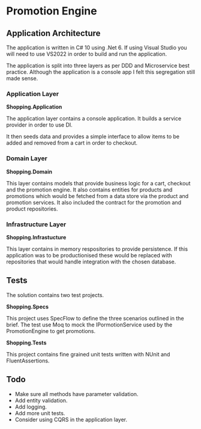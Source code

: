 # Promotion Engine

## Application Architecture

The application is written in C# 10 using .Net 6. If using Visual Studio you will need to use VS2022 in order to build and run the application.

The application is split into three layers as per DDD and Microservice best practice. Although the application is a console app I felt this segregation still made sense.

### Application Layer

**Shopping.Application**

The application layer contains a console application. It builds a service provider in order to use DI.

It then seeds data and provides a simple interface to allow items to be added and removed from a cart in order to checkout.

### Domain Layer

**Shopping.Domain**

This layer contains models that provide business logic for a cart, checkout and the promotion engine. It also contains entities for products and promotions which would be fetched from a data store via the product and promotion services. It also included the contract for the promotion and product repositories.

### Infrastructure Layer

**Shopping.Infrastucture**

This layer contains in memory respositories to provide persistence. If this application was to be productionised these would be replaced with repositories that would handle integration with the chosen database.

## Tests

The solution contains two test projects.

**Shopping.Specs**

This project uses SpecFlow to define the three scenarios outlined in the brief. The test use Moq to mock the IPormotionService used by the PromotionEngine to get promotions. 

**Shopping.Tests**

This project contains fine grained unit tests written with NUnit and FluentAssertions.

## Todo

- Make sure all methods have parameter validation.
- Add entity validation.
- Add logging.
- Add more unit tests.
- Consider using CQRS in the application layer.
